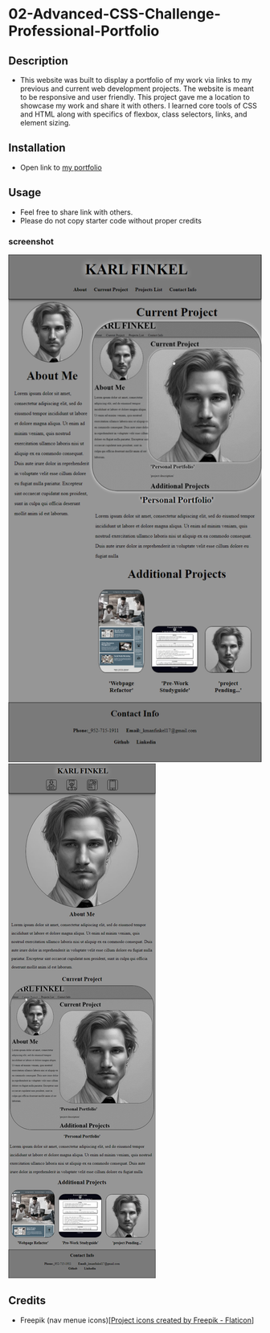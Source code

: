 # 02-Advanced-CSS-Challenge-Professional-Portfolio

## Description

- This website was built to display a portfolio of my work via links to my previous and current web development projects. The website is meant to be responsive and user friendly. This project gave me a location to showcase my work and share it with others. I learned core tools of CSS and HTML along with specifics of flexbox, class selectors, links, and element sizing. 

## Installation
- Open link to [my portfolio](https://meister7k.github.io/02-Advanced-CSS-Challenge-Professional-Portfolio/)

## Usage
- Feel free to share link with others. 
- Please do not copy starter code without proper credits 

### screenshot 
![screenshot](./assets/photos/Portfolio-project-readme-capture.png)
![screenshot](./assets/photos/02-Advanced-CSS-Challenge-Professional-Portfolio%20mobile.png)

## Credits 

- Freepik (nav menue icons)[<a href="https://www.flaticon.com/free-icons/project" title="project icons">Project icons created by Freepik - Flaticon</a>]